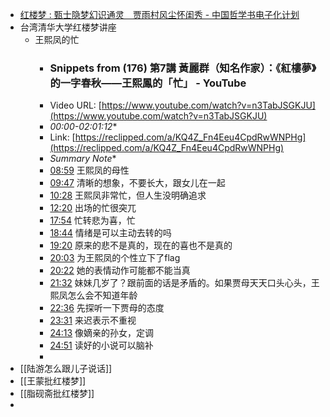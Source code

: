 - [红楼梦 : 甄士隐梦幻识通灵　贾雨村风尘怀闺秀 - 中国哲学书电子化计划](https://ctext.org/hongloumeng/ch1/zhs) 
- 台湾清华大学红楼梦讲座
    - 王熙凤的忙
        - ### Snippets from (176) 第7講 黃麗群（知名作家）：《紅樓夢》的一字春秋——王熙鳳的「忙」 - YouTube
        - Video URL: [https://www.youtube.com/watch?v=n3TabJSGKJU](https://www.youtube.com/watch?v=n3TabJSGKJU)
        - *00:00-02:01:12**
        - Link: [https://reclipped.com/a/KQ4Z_Fn4Eeu4CpdRwWNPHg](https://reclipped.com/a/KQ4Z_Fn4Eeu4CpdRwWNPHg)
        - *Summary Note**
        - [08:59](https://www.youtube.com/watch?v=n3TabJSGKJU&t=539) 王熙凤的母性
        - [09:47](https://www.youtube.com/watch?v=n3TabJSGKJU&t=587) 清晰的想象，不要长大，跟女儿在一起
        - [10:28](https://www.youtube.com/watch?v=n3TabJSGKJU&t=628) 王熙凤非常忙，但人生没明确追求
        - [12:20](https://www.youtube.com/watch?v=n3TabJSGKJU&t=740) 出场的忙很突兀
        - [17:54](https://www.youtube.com/watch?v=n3TabJSGKJU&t=1074) 忙转悲为喜，忙
        - [18:44](https://www.youtube.com/watch?v=n3TabJSGKJU&t=1124) 情绪是可以主动去转的吗
        - [19:20](https://www.youtube.com/watch?v=n3TabJSGKJU&t=1160) 原来的悲不是真的，现在的喜也不是真的
        - [20:03](https://www.youtube.com/watch?v=n3TabJSGKJU&t=1203) 为王熙凤的个性立下了flag
        - [20:22](https://www.youtube.com/watch?v=n3TabJSGKJU&t=1222) 她的表情动作可能都不能当真
        - [21:32](https://www.youtube.com/watch?v=n3TabJSGKJU&t=1292) 妹妹几岁了？跟前面的话是矛盾的。如果贾母天天口头心头，王熙凤怎么会不知道年龄
        - [22:36](https://www.youtube.com/watch?v=n3TabJSGKJU&t=1356) 先探听一下贾母的态度
        - [23:31](https://www.youtube.com/watch?v=n3TabJSGKJU&t=1411) 来迟表示不重视
        - [24:13](https://www.youtube.com/watch?v=n3TabJSGKJU&t=1453) 像嫡亲的孙女，定调
        - [24:51](https://www.youtube.com/watch?v=n3TabJSGKJU&t=1491) 读好的小说可以脑补
        - <!-- -->
- [[陆游怎么跟儿子说话]]
- [[王蒙批红楼梦]]
- [[脂砚斋批红楼梦]]
- 
